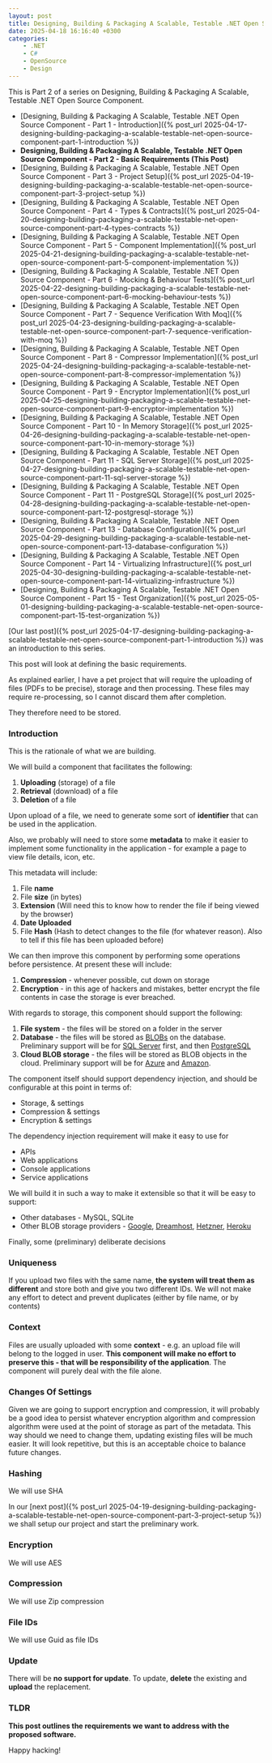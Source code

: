 ```yaml
---
layout: post
title: Designing, Building & Packaging A Scalable, Testable .NET Open Source Component - Part 2 - Basic Requirements
date: 2025-04-18 16:16:40 +0300
categories:
    - .NET
    - C#
    - OpenSource
    - Design
---
```


This is Part 2 of a series on Designing, Building & Packaging A Scalable, Testable .NET Open Source Component.

- [Designing, Building & Packaging A Scalable, Testable .NET Open Source Component - Part 1 - Introduction]({% post_url 2025-04-17-designing-building-packaging-a-scalable-testable-net-open-source-component-part-1-introduction %})
- **Designing, Building & Packaging A Scalable, Testable .NET Open Source Component - Part 2 - Basic Requirements (This Post)**
- [Designing, Building & Packaging A Scalable, Testable .NET Open Source Component - Part 3 - Project Setup]({% post_url 2025-04-19-designing-building-packaging-a-scalable-testable-net-open-source-component-part-3-project-setup %})
- [Designing, Building & Packaging A Scalable, Testable .NET Open Source Component - Part 4 - Types & Contracts]({% post_url 2025-04-20-designing-building-packaging-a-scalable-testable-net-open-source-component-part-4-types-contracts %})
- [Designing, Building & Packaging A Scalable, Testable .NET Open Source Component - Part 5 - Component Implementation]({% post_url 2025-04-21-designing-building-packaging-a-scalable-testable-net-open-source-component-part-5-component-implementation %})
- [Designing, Building & Packaging A Scalable, Testable .NET Open Source Component - Part 6 - Mocking & Behaviour Tests]({% post_url 2025-04-22-designing-building-packaging-a-scalable-testable-net-open-source-component-part-6-mocking-behaviour-tests %})
- [Designing, Building & Packaging A Scalable, Testable .NET Open Source Component - Part 7 - Sequence Verification With Moq]({% post_url 2025-04-23-designing-building-packaging-a-scalable-testable-net-open-source-component-part-7-sequence-verification-with-moq %})
- [Designing, Building & Packaging A Scalable, Testable .NET Open Source Component - Part 8 - Compressor Implementation]({% post_url 2025-04-24-designing-building-packaging-a-scalable-testable-net-open-source-component-part-8-compressor-implementation %})
- [Designing, Building & Packaging A Scalable, Testable .NET Open Source Component - Part 9 - Encryptor Implementation]({% post_url 2025-04-25-designing-building-packaging-a-scalable-testable-net-open-source-component-part-9-encryptor-implementation %})
- [Designing, Building & Packaging A Scalable, Testable .NET Open Source Component - Part 10 - In Memory Storage]({% post_url 2025-04-26-designing-building-packaging-a-scalable-testable-net-open-source-component-part-10-in-memory-storage %})
- [Designing, Building & Packaging A Scalable, Testable .NET Open Source Component - Part 11 - SQL Server Storage]({% post_url 2025-04-27-designing-building-packaging-a-scalable-testable-net-open-source-component-part-11-sql-server-storage %})
- [Designing, Building & Packaging A Scalable, Testable .NET Open Source Component - Part 11 - PostgreSQL Storage]({% post_url 2025-04-28-designing-building-packaging-a-scalable-testable-net-open-source-component-part-12-postgresql-storage %})
- [Designing, Building & Packaging A Scalable, Testable .NET Open Source Component - Part 13 - Database Configuration]({% post_url 2025-04-29-designing-building-packaging-a-scalable-testable-net-open-source-component-part-13-database-configuration %})
- [Designing, Building & Packaging A Scalable, Testable .NET Open Source Component - Part 14 - Virtualizing Infrastructure]({% post_url 2025-04-30-designing-building-packaging-a-scalable-testable-net-open-source-component-part-14-virtualizing-infrastructure %})
- [Designing, Building & Packaging A Scalable, Testable .NET Open Source Component - Part 15 - Test Organization]({% post_url 2025-05-01-designing-building-packaging-a-scalable-testable-net-open-source-component-part-15-test-organization %})

[Our last post]({% post_url 2025-04-17-designing-building-packaging-a-scalable-testable-net-open-source-component-part-1-introduction %}) was an introduction to this series.

This post will look at defining the basic requirements.

As explained earlier, I have a pet project that will require the uploading of files (PDFs to be precise), storage and then processing. These files may require re-processing, so I cannot discard them after completion.

They therefore need to be stored.

### Introduction

This is the rationale of what we are building.

We will build a component that facilitates the following:

1. **Uploading** (storage) of a file
2. **Retrieval** (download) of a file
3. **Deletion** of a file

Upon upload of a file, we need to generate some sort of **identifier** that can be used in the application.

Also, we probably will need to store some **metadata** to make it easier to implement some functionality in the application - for example a page to view file details, icon, etc.

This metadata will include:

1. File **name**
2. File **size** (in bytes)
3. **Extension** (Will need this to know how to render the file if being viewed by the browser)
4. **Date Uploaded**
5. File **Hash** (Hash to detect changes to the file (for whatever reason). Also to tell if this file has been uploaded before)

We can then improve this component by performing some operations before persistence. At present these will include:

1. **Compression** - whenever possible, cut down on storage
2. **Encryption** - in this age of hackers and mistakes, better encrypt the file contents in case the storage is ever breached.

With regards to storage, this component should support the following:

1. **File system** - the files will be stored on a folder in the server
2. **Database** - the files will be stored as [BLOBs](https://en.wikipedia.org/wiki/Binary_blob) on the database. Preliminary support will be for [SQL Server](https://www.microsoft.com/en-us/sql-server) first, and then [PostgreSQL](https://www.postgresql.org/)
3. **Cloud BLOB storage** - the files will be stored as BLOB objects in the cloud. Preliminary support will be for [Azure](https://azure.microsoft.com/en-us/) and [Amazon](https://aws.amazon.com/).

The component itself should support dependency injection, and should be configurable at this point in terms of:

- Storage, & settings
- Compression & settings
- Encryption & settings

The dependency injection requirement will make it easy to use for

- APIs
- Web applications
- Console applications
- Service applications

 We will build it in such a way to make it extensible so that it will be easy to support:

- Other databases - MySQL, SQLite
- Other BLOB storage providers - [Google](https://cloud.google.com/), [Dreamhost](https://www.dreamhost.com/cloud/storage/), [Hetzner](https://www.hetzner.com/storage/object-storage/), [Heroku](https://elements.heroku.com/addons/ah-s3-object-storage-stackhero)

Finally, some (preliminary) deliberate decisions

### Uniqueness

If you upload two files with the same name, **the system will treat them as different** and store both and give you two different IDs. We will not make any effort to detect and prevent duplicates (either by file name, or by contents)

### Context

Files are usually uploaded with some **context** - e.g. an upload file will belong to the logged in user. **This component will make no effort to preserve this - that will be responsibility of the application**. The component will purely deal with the file alone.

### Changes Of Settings

Given we are going to support encryption and compression, it will probably be a good idea to persist whatever encryption algorithm and compression algorithm were used at the point of storage as part of the metadata. This way should we need to change them, updating existing files will be much easier. It will look repetitive, but this is an acceptable choice to balance future changes.

### Hashing

We will use SHA

In our [next post]({% post_url 2025-04-19-designing-building-packaging-a-scalable-testable-net-open-source-component-part-3-project-setup %}) we shall setup our project and start the preliminary work.

### Encryption

We will use AES

### Compression

We will use Zip compression

### File IDs

We will use Guid as file IDs

### Update

There will be **no support for update**. To update, **delete** the existing and **upload** the replacement.

### TLDR

**This post outlines the requirements we want to address with the proposed software.**

Happy hacking!
